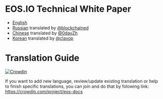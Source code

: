 # EOS.IO Technical White Paper

- [English](TechnicalWhitePaper.md)
- [Russian](ru-RU/TechnicalWhitePaper.md) translated by [@blockchained](https://steemit.com/@blockchained)
- [Chinese](zh-CN/TechnicalWhitePaper.md) translated by [@0dayZh](https://github.com/0dayZh)
- [Korean](ko-KR/TechnicalWhitePaper.md) translated by [@clayop](https://steemit.com/@clayop)

# Translation Guide

[![Crowdin](https://d322cqt584bo4o.cloudfront.net/eos-docs/localized.svg)](https://crowdin.com/project/eos-docs)

If you want to add new language, review/update existing translation or help to finish specific translations, you can join and do that by folowing link:
https://crowdin.com/project/eos-docs

